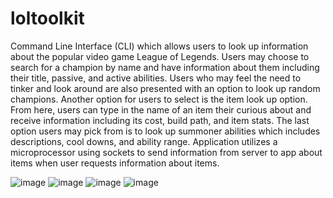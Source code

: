 # loltoolkit
Command Line Interface (CLI) which allows users to look up information about the popular video game League of Legends.
Users may choose to search for a champion by name and have information about them including their title, passive, and active abilities.
Users who may feel the need to tinker and look around are also presented with an option to look up random champions. 
Another option for users to select is the item look up option. From here, users can type in the name of an item their curious about and receive information including its cost, build path, and item stats.
The last option users may pick from is to look up summoner abilities which includes descriptions, cool downs, and ability range.
Application utilizes a microprocessor using sockets to send information from server to app about items when user requests information about items. 

![image](https://github.com/shellingghost/loltoolkit/assets/97666032/129a60a5-f138-4d93-848c-5039db109df3)
![image](https://github.com/shellingghost/loltoolkit/assets/97666032/686f5859-4e2e-46ca-bb01-6d42e045db3f)
![image](https://github.com/shellingghost/loltoolkit/assets/97666032/33a72521-af16-4eac-9878-270de9d6a516)
![image](https://github.com/shellingghost/loltoolkit/assets/97666032/04ce0a33-2e28-458d-beb0-f92d861f4acc)
